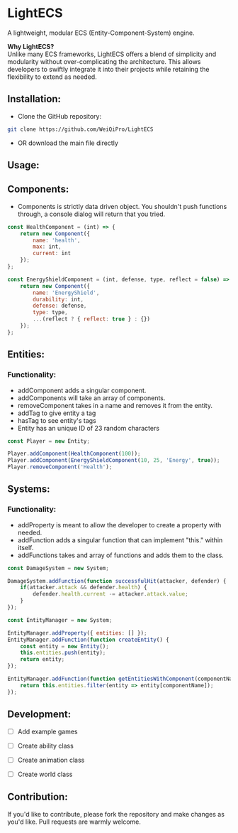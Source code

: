 # LightECS

A lightweight, modular ECS (Entity-Component-System) engine.

**Why LightECS?**  
Unlike many ECS frameworks, LightECS offers a blend of simplicity and modularity without over-complicating the architecture. This allows developers to swiftly integrate it into their projects while retaining the flexibility to extend as needed.

## Installation:

- Clone the GitHub repository:
```bash
git clone https://github.com/WeiQiPro/LightECS
```
- OR download the main file directly

## Usage:

## Components:
- Components is strictly data driven object. You shouldn't push functions through, a console dialog will return that you tried.

```js
const HealthComponent = (int) => {
    return new Component({
        name: 'health',
        max: int,
        current: int
    });
};

const EnergyShieldComponent = (int, defense, type, reflect = false) => {
    return new Component({
        name: 'EnergyShield',
        durability: int,
        defense: defense,
        type: type,
        ...(reflect ? { reflect: true } : {})
    });
};
```

## Entities:
### Functionality:
  - addComponent adds a singular component.
  - addComponents will take an array of components.
  - removeComponent takes in a name and removes it from the entity.
  - addTag to give entity a tag
  - hasTag to see entity's tags
  - Entity has an unique ID of 23 random characters

```js
const Player = new Entity;

Player.addComponent(HealthComponent(100));
Player.addComponent(EnergyShieldComponent(10, 25, 'Energy', true));
Player.removeComponent('Health');
```

## Systems:
### Functionality:
  - addProperty is meant to allow the developer to create a property with needed.
  - addFunction adds a singular function that can implement "this." within itself.
  - addFunctions takes and array of functions and adds them to the class.


```js
const DamageSystem = new System;

DamageSystem.addFunction(function successfulHit(attacker, defender) {
    if(attacker.attack && defender.health) {
        defender.health.current -= attacker.attack.value; 
    }
});

const EntityManager = new System;

EntityManager.addProperty({ entities: [] });
EntityManager.addFunction(function createEntity() {
    const entity = new Entity();
    this.entities.push(entity);
    return entity;
});

EntityManager.addFunction(function getEntitiesWithComponent(componentName) {
    return this.entities.filter(entity => entity[componentName]);
});
```
## Development:
- [ ] Add example games
- [ ] Create ability class
- [ ] Create animation class
- [ ] Create world class


## Contribution:
If you'd like to contribute, please fork the repository and make changes as you'd like. Pull requests are warmly welcome.
